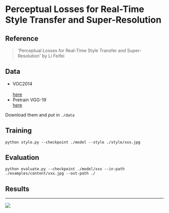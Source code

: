 # Perceptual Losses for Real-Time Style Transfer and Super-Resolution


## Reference
>	 'Perceptual Losses for Real-Time Style Transfer and Super-Resolution' by Li Feifei <br> 
## Data
* VOC2014<br> 	
[here](http://msvocds.blob.core.windows.net/coco2014/train2014.zip)  <br> 
* Pretrain VGG-19<br> 
[here](http://www.vlfeat.org/matconvnet/models/beta16/imagenet-vgg-verydeep-19.mat)  <br> 

Download them and put in `./data`<br> 
## Training
```
python style.py --checkpoint ./model --style ./style/xxx.jpg 
```
## Evaluation
```
python evaluate.py --checkpoint ./model/xxx --in-path ./examples/content/xxx.jpg --out-path ./
```

## Results
-------
![](https://github.com/yanx27/Fast-style-transfer-based-on-Tensorflow/blob/master/examples/results/sysu.jpg)  

